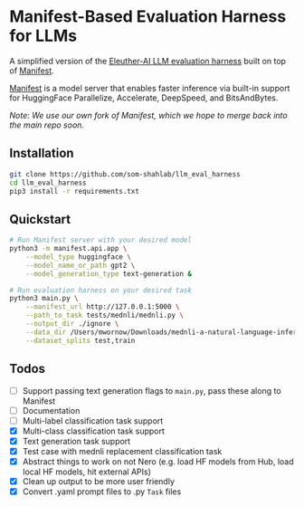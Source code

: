 # Manifest-Based Evaluation Harness for LLMs

A simplified version of the [Eleuther-AI LLM evaluation harness](https://github.com/EleutherAI/lm-evaluation-harness) built on top of [Manifest](https://github.com/som-shahlab/manifest).

[Manifest](https://github.com/som-shahlab/manifest) is a model server that enables faster inference via built-in support for HuggingFace Parallelize, Accelerate, DeepSpeed, and BitsAndBytes.

_Note: We use our own fork of Manifest, which we hope to merge back into the main repo soon._

## Installation

```bash
git clone https://github.com/som-shahlab/llm_eval_harness
cd llm_eval_harness
pip3 install -r requirements.txt
```

## Quickstart

```bash
# Run Manifest server with your desired model
python3 -m manifest.api.app \
    --model_type huggingface \
    --model_name_or_path gpt2 \
    --model_generation_type text-generation &

# Run evaluation harness on your desired task
python3 main.py \
    --manifest_url http://127.0.0.1:5000 \
    --path_to_task tests/mednli/mednli.py \
    --output_dir ./ignore \
    --data_dir /Users/mwornow/Downloads/mednli-a-natural-language-inference-dataset-for-the-clinical-domain-1.0.0/ \
    --dataset_splits test,train
```

## Todos

- [ ] Support passing text generation flags to `main.py`, pass these along to Manifest
- [ ] Documentation
- [ ] Multi-label classification task support
- [X] Multi-class classification task support
- [X] Text generation task support
- [X] Test case with mednli replacement classification task
- [X] Abstract things to work on not Nero (e.g. load HF models from Hub, load local HF models, hit external APIs)
- [X] Clean up output to be more user friendly
- [X] Convert .yaml prompt files to .py `Task` files
